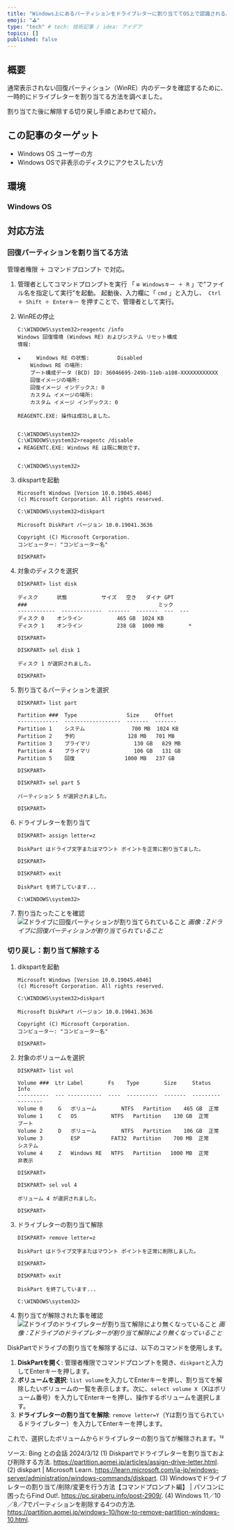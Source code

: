 ```yaml
---
title: "Windows上にあるパーティションをドライブレターに割り当ててOS上で認識される。"
emoji: "⛳"
type: "tech" # tech: 技術記事 / idea: アイデア
topics: []
published: false
---
```

## 概要

通常表示されない回復パーティション（WinRE）内のデータを確認するために、一時的にドライブレターを割り当てる方法を調べました。

割り当てた後に解除する切り戻し手順とあわせて紹介。

## この記事のターゲット

- Windows OS ユーザーの方
- Windows OSで非表示のディスクにアクセスしたい方

## 環境

### Windows OS

## 対応方法

### 回復パーティションを割り当てる方法

管理者権限 ＋ コマンドプロンプト で対応。

1. 管理者としてコマンドプロンプトを実行
    「 `⊞ Windowsキー ＋ R` 」で“ファイル名を指定して実行”を起動。
    起動後、入力欄に「 `cmd` 」と入力し、` Ctrl ＋ Shift ＋ Enterキー` を押すことで、管理者として実行。

1. WinREの停止

    ```
    C:\WINDOWS\system32>reagentc /info
    Windows 回復環境 (Windows RE) およびシステム リセット構成
    情報:

    ★     Windows RE の状態:         Disabled
        Windows RE の場所:
        ブート構成データ (BCD) ID: 36046695-249b-11eb-a108-XXXXXXXXXXXX
        回復イメージの場所:
        回復イメージ インデックス: 0
        カスタム イメージの場所:
        カスタム イメージ インデックス: 0

    REAGENTC.EXE: 操作は成功しました。


    C:\WINDOWS\system32>
    C:\WINDOWS\system32>reagentc /disable
    ★ REAGENTC.EXE: Windows RE は既に無効です。


    C:\WINDOWS\system32>
    ```

1. dikspartを起動

    ```
    Microsoft Windows [Version 10.0.19045.4046]
    (c) Microsoft Corporation. All rights reserved.

    C:\WINDOWS\system32>diskpart

    Microsoft DiskPart バージョン 10.0.19041.3636

    Copyright (C) Microsoft Corporation.
    コンピューター: "コンピューター名"

    DISKPART>
    ```

1. 対象のディスクを選択

    ```
    DISKPART> list disk

    ディスク      状態           サイズ   空き   ダイナ GPT
    ###                                          ミック
    ------------  -------------  -------  -------  ---  ---
    ディスク 0    オンライン           465 GB  1024 KB
    ディスク 1    オンライン           238 GB  1000 MB        *

    DISKPART>

    DISKPART> sel disk 1

    ディスク 1 が選択されました。

    DISKPART>
    ```

1. 割り当てるパーティションを選択

    ```
    DISKPART> list part

    Partition ###  Type                Size     Offset
    -------------  ------------------  -------  -------
    Partition 1    システム               700 MB  1024 KB
    Partition 2    予約                 128 MB   701 MB
    Partition 3    プライマリ              130 GB   829 MB
    Partition 4    プライマリ              106 GB   131 GB
    Partition 5    回復                1000 MB   237 GB

    DISKPART>

    DISKPART> sel part 5

    パーティション 5 が選択されました。

    DISKPART>
    ```

1. ドライブレターを割り当て

    ```
    DISKPART> assign letter=z

    DiskPart はドライブ文字またはマウント ポイントを正常に割り当てました。

    DISKPART>

    DISKPART> exit

    DiskPart を終了しています...

    C:\WINDOWS\system32>
    ```

1. 割り当たったことを確認
    ![Zドライブに回復パーティションが割り当てられていること](https://storage.googleapis.com/zenn-user-upload/2e96c689bfb8-20240312.png)
    *画像：Zドライブに回復パーティションが割り当てられていること*

### 切り戻し：割り当て解除する

1. dikspartを起動

    ```
    Microsoft Windows [Version 10.0.19045.4046]
    (c) Microsoft Corporation. All rights reserved.

    C:\WINDOWS\system32>diskpart

    Microsoft DiskPart バージョン 10.0.19041.3636

    Copyright (C) Microsoft Corporation.
    コンピューター: "コンピューター名"

    DISKPART>
    ```

1. 対象のボリュームを選択

    ```
    DISKPART> list vol

    Volume ###  Ltr Label        Fs    Type        Size     Status     Info
    ----------  --- -----------  ----  ----------  -------  ---------  --------
    Volume 0     G   ボリューム        NTFS   Partition    465 GB  正常
    Volume 1     C   OS           NTFS   Partition    130 GB  正常         ブート
    Volume 2     D   ボリューム        NTFS   Partition    106 GB  正常
    Volume 3         ESP          FAT32  Partition    700 MB  正常         システム
    Volume 4     Z   Windows RE   NTFS   Partition   1000 MB  正常         非表示

    DISKPART>

    DISKPART> sel vol 4

    ボリューム 4 が選択されました。

    DISKPART>
    ```

1. ドライブレターの割り当て解除

    ```
    DISKPART> remove letter=z

    DiskPart はドライブ文字またはマウント ポイントを正常に削除しました。

    DISKPART>

    DISKPART> exit

    DiskPart を終了しています...

    C:\WINDOWS\system32>
    ```

1. 割り当てが解除された事を確認
    ![Zドライブのドライブレターが割り当て解除により無くなっていること](https://storage.googleapis.com/zenn-user-upload/6bda2f0a4f2f-20240312.png)
    *画像：Zドライブのドライブレターが割り当て解除により無くなっていること*

DiskPartでドライブの割り当てを解除するには、以下のコマンドを使用します。

1. **DiskPartを開く**: 管理者権限でコマンドプロンプトを開き、`diskpart`と入力してEnterキーを押します。
2. **ボリュームを選択**: `list volume`を入力してEnterキーを押し、割り当てを解除したいボリュームの一覧を表示します。次に、`select volume X`（Xはボリューム番号）を入力してEnterキーを押し、操作するボリュームを選択します。
3. **ドライブレターの割り当てを解除**: `remove letter=Y`（Yは割り当てられているドライブレター）を入力してEnterキーを押します。

これで、選択したボリュームからドライブレターの割り当てが解除されます。¹²

ソース: Bing との会話 2024/3/12
(1) Diskpartでドライブレターを割り当ておよび削除する方法. https://partition.aomei.jp/articles/assign-drive-letter.html.
(2) diskpart | Microsoft Learn. https://learn.microsoft.com/ja-jp/windows-server/administration/windows-commands/diskpart.
(3) Windowsでドライブレターの割り当て/削除/変更を行う方法【コマンドプロンプト編】 | パソコンに困ったらFind Out!. https://pc.siraberu.info/post-2909/.
(4) Windows 11／10／8／7でパーティションを削除する4つの方法. https://partition.aomei.jp/windows-10/how-to-remove-partition-windows-10.html.

